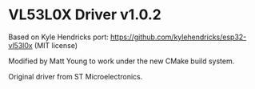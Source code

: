 # VL53L0X Driver v1.0.2
Based on Kyle Hendricks port: https://github.com/kylehendricks/esp32-vl53l0x (MIT license)

Modified by Matt Young to work under the new CMake build system.

Original driver from ST Microelectronics.